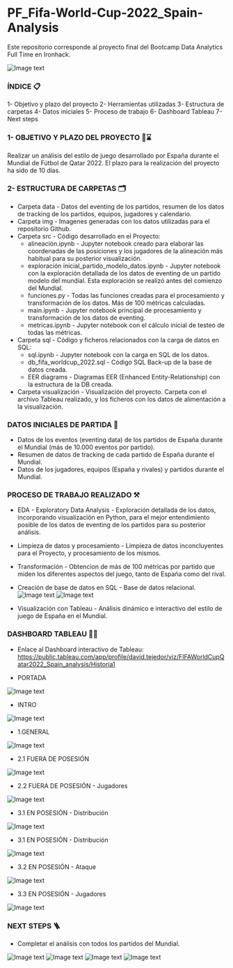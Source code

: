 # PF_Fifa-World-Cup-2022_Spain-Analysis

Este repositorio corresponde al proyecto final del Bootcamp Data Analytics Full Time en Ironhack.

![Image text](https://github.com/Davidteje/FP_Fifa-World-Cup-2022_Spain-Analysis/blob/main/img/Tableau_Dashboard_1.PNG)


### ÍNDICE 📋
1- Objetivo y plazo del proyecto
2- Herramientas utilizadas
3- Estructura de carpetas
4- Datos iniciales
5- Proceso de trabajo
6- Dashboard Tableau
7- Next steps 


### 1- OBJETIVO Y PLAZO DEL PROYECTO 🎯⌛
Realizar un análisis del estilo de juego desarrollado por España durante el Mundial de Fútbol de Qatar 2022.
El plazo para la realización del proyecto ha sido de 10 días.


### 2- ESTRUCTURA DE CARPETAS 🗂️
- Carpeta data - Datos del eventing de los partidos, resumen de los datos de tracking de los partidos, equipos, jugadores y calendario.
- Carpeta img - Imagenes generadas con los datos utilizadas para el repositorio Github.
- Carpeta src - Código desarrollado en el Proyecto: 
    - alineación.ipynb - Jupyter notebook creado para elaborar las coordenadas de las posiciones y los jugadores de la alineación más habitual para su posterior visualización.
    - exploración inicial_partido_modelo_datos.ipynb - Jupyter notebook con la exploración detallada de los datos de eventing de un partido modelo del mundial. Esta exploración se realizó antes del comienzo del Mundial.
    - funciones.py - Todas las funciones creadas para el procesamiento y transformación de los datos. Más de 100 métricas calculadas.
    - main.ipynb - Jupyter notebook principal de procesamiento y transformación de los datos de eventing.
    - metricas.ipynb - Jupyter notebook con el cálculo inicial de testeo de todas las métricas.
- Carpeta sql - Código y ficheros relacionados con la carga de datos en SQL:
    - sql.ipynb - Jupyter notebook con la carga en SQL de los datos.
    - db_fifa_worldcup_2022.sql - Código SQL Back-up de la base de datos creada.
    - EER diagrams - Diagramas EER (Enhanced Entity-Relationship) con la estructura de la DB creada.
- Carpeta visualización - Visualización del proyecto. Carpeta con el archivo Tableau realizado, y los ficheros con los datos de alimentación a la visualización.



### DATOS INICIALES DE PARTIDA 📨
- Datos de los eventos (eventing data) de los partidos de España durante el Mundial (más de 10.000 eventos por partido).
- Resumen de datos de tracking de cada partido de España durante el Mundial.
- Datos de los jugadores, equipos (España y rivales) y partidos durante el Mundial.


### PROCESO DE TRABAJO REALIZADO ⚒️
- EDA - Exploratory Data Analysis - Exploración detallada de los datos, incorporando visualización en Python, para el mejor entendimiento posible de los datos de eventing de los partidos para su posterior análisis.
- Limpieza de datos y procesamiento - Limpieza de datos inconcluyentes para el Proyecto, y procesamiento de los mismos.
- Transformación - Obtencion de más de 100 métricas por partido que miden los diferentes aspectos del juego, tanto de España como del rival.
- Creación de base de datos en SQL - Base de datos relacional.
![Image text](https://github.com/Davidteje/FP_Fifa-World-Cup-2022_Spain-Analysis/blob/main/sql/EER_diagram_1.PNG)
![Image text](https://github.com/Davidteje/FP_Fifa-World-Cup-2022_Spain-Analysis/blob/main/sql/EER_diagram_2.PNG)

- Visualización con Tableau - Análisis dinámico e interactivo del estilo de juego de España en el Mundial.


### DASHBOARD TABLEAU 👨‍🎨

- Enlace al Dashboard interactivo de Tableau:
https://public.tableau.com/app/profile/david.tejedor/viz/FIFAWorldCupQatar2022_Spain_analysis/Historia1


- PORTADA

![Image text](https://github.com/Davidteje/FP_Fifa-World-Cup-2022_Spain-Analysis/blob/main/img/Tableau_Dashboard_1.PNG)

- INTRO

![Image text](https://github.com/Davidteje/FP_Fifa-World-Cup-2022_Spain-Analysis/blob/main/img/Tableau_Dashboard_2.PNG)

- 1.GENERAL

![Image text](https://github.com/Davidteje/FP_Fifa-World-Cup-2022_Spain-Analysis/blob/main/img/Tableau_Dashboard_3.PNG)

- 2.1 FUERA DE POSESIÓN

![Image text](https://github.com/Davidteje/FP_Fifa-World-Cup-2022_Spain-Analysis/blob/main/img/Tableau_Dashboard_4.PNG)

- 2.2 FUERA DE POSESIÓN - Jugadores

![Image text](https://github.com/Davidteje/FP_Fifa-World-Cup-2022_Spain-Analysis/blob/main/img/Tableau_Dashboard_5.PNG)

- 3.1 EN POSESIÓN - Distribución

![Image text](https://github.com/Davidteje/FP_Fifa-World-Cup-2022_Spain-Analysis/blob/main/img/Tableau_Dashboard_6.PNG)

- 3.1 EN POSESIÓN - Distribución

![Image text](https://github.com/Davidteje/FP_Fifa-World-Cup-2022_Spain-Analysis/blob/main/img/Tableau_Dashboard_7.PNG)

- 3.2 EN POSESIÓN - Ataque

![Image text](https://github.com/Davidteje/FP_Fifa-World-Cup-2022_Spain-Analysis/blob/main/img/Tableau_Dashboard_8.PNG)

- 3.3 EN POSESIÓN - Jugadores

![Image text](https://github.com/Davidteje/FP_Fifa-World-Cup-2022_Spain-Analysis/blob/main/img/Tableau_Dashboard_9.PNG)



### NEXT STEPS 🪜
- Completar el análisis con todos los partidos del Mundial.


![Image text](https://github.com/Davidteje/FP_Fifa-World-Cup-2022_Spain-Analysis/blob/main/img/pandas_python.png)
![Image text](https://github.com/Davidteje/FP_Fifa-World-Cup-2022_Spain-Analysis/blob/main/img/sqlalchemy.jpeg)
![Image text](https://github.com/Davidteje/FP_Fifa-World-Cup-2022_Spain-Analysis/blob/main/img/MySQLworkbench.jpeg)
![Image text](https://github.com/Davidteje/FP_Fifa-World-Cup-2022_Spain-Analysis/blob/main/img/Tableau.png)

